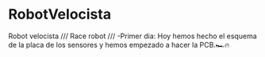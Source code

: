 # RobotVelocista
Robot velocista /// Race robot ///
-Primer dia:
  Hoy hemos hecho el esquema de la placa de los sensores y hemos empezado a hacer la PCB.🏎🔥
